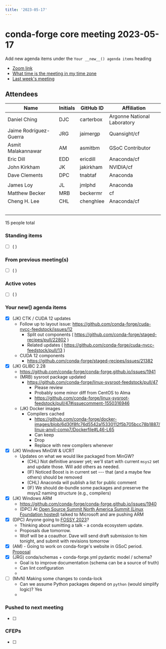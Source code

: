 ```yaml
---
title: '2023-05-17'
---
```

# conda-forge core meeting 2023-05-17

Add new agenda items under the `Your __new__() agenda items` heading

- [Zoom link](https://zoom.us/j/9138593505?pwd=SWh3dE1IK05LV01Qa0FJZ1ZpMzJLZz09)
- [What time is the meeting in my time zone](https://dateful.com/convert/utc?t=5pm)
- [Last week's meeting](https://hackmd.io/#REPLACE_ME#)

## Attendees

| Name                    | Initials | GitHub ID        | Affiliation                 |
| ----------------------- | -------- | ---------------  | --------------------------- |
| Daniel Ching            | DJC      | carterbox        | Argonne National Laboratory |
| Jaime Rodríguez-Guerra  | JRG      | jaimergp         | Quansight/cf                |
| Asmit Malakannawar      | AM       | asmitbm          | GSoC Contributor            |
| Eric Dill               | EDD      | ericdill         | Anaconda/cf                 |
| John Kirkham            | JK       | jakirkham        | NVIDIA/cf                   |
| Dave Clements           | DPC      | tnabtaf          | Anaconda                    |
|                         |          |                  |                             |
|James Loy                |   JL     |      jmlphd      |     Anaconda                |
|  Matthew Becker                       |  MRB        |   beckermr               |         cf                    |
| Cheng H. Lee            | CHL      | chenghlee        | Anaconda/cf                 |
|                         |          |                  |                             |
|                         |          |                  |                             |
|                         |          |                  |                             |
|                         |          |                  |                             |
|                         |          |                  |                             |

15 people total

### Standing items

- [ ] ( )

### From previous meeting(s)

- [ ] ( )

### Active votes

- [ ] ( )

### Your __new__() agenda items

- [x] (JK) CTK / CUDA 12 updates
    - Follow up to layout issue: https://github.com/conda-forge/cuda-nvcc-feedstock/issues/12
        - Split out components ( https://github.com/conda-forge/staged-recipes/pull/22802 )
        - Related updates ( https://github.com/conda-forge/cuda-nvcc-feedstock/pull/13 )
    - CUDA 12 components
        - https://github.com/conda-forge/staged-recipes/issues/21382
- [x] (JK) GLIBC 2.28
    - https://github.com/conda-forge/conda-forge.github.io/issues/1941
    - (MRB) sysroot package updated
        - https://github.com/conda-forge/linux-sysroot-feedstock/pull/47
            - Please review
            - Probably some minor diff from CentOS to Alma
            - https://github.com/conda-forge/linux-sysroot-feedstock/pull/47#issuecomment-1550316946
    - (JK) Docker images
        - Compilers cached
            - https://github.com/conda-forge/docker-images/blob/6d30f8fc76d5542a15330112f5b705bcc78b1887/linux-anvil-comp7/Dockerfile#L46-L65
            - Can keep
            - Drop
            - Replace with new compilers whenever
- [x] (JK) Windows MinGW & UCRT
    - Updates on what we would like packaged from MinGW?
        - (CHL) Not definitive answer yet; we'll start with current `msys2` set and update those. Will add others as needed.
        - (IF) Noticed Boost is in current set --- that (and a maybe few others) should be removed
        - (CHL) Anaconda will publish a list for public comment
        - (IF) We should de-bundle some packages and preserve the msys2 naming structure (e.g., compilers)
- [x] (JK) Windows ARM
    - https://github.com/conda-forge/conda-forge.github.io/issues/1940
    - (DPC) At [Open Source Summit North America Summit (Linux Foundation hosted)]( https://events.linuxfoundation.org/open-source-summit-north-america/ ) talked to Microsoft and are pushing ARM
- [x] (DPC) Anyone going to [FOSSY 2023](https://2023.fossy.us/)?
    - Thinking about sumitting a talk - a conda ecosystem update.
    - Proposals due tomorrow.
    - Wolf will be a coauthor.  Dave will send draft submission to him tonight, and submit with revisions tomorrow
- [x] (AM) - Going to work on conda-forge's website in GSoC period. [Proposal](https://hackmd.io/@conda-forge/ryxecoj2j) 
- [x] (JRG) conda/schemas + conda-forge.yml pydantic model / schema?
    - Goal is to improve documentation (schema can be a source of truth)
    - Can lint configuration
    - 
- [ ] (MvN) Making some changes to conda-lock
    - Can we assume Python packages depend on `python` (would simplify logic)? Yes
    - 

### Pushed to next meeting

- [ ]

### CFEPs

- [ ]
